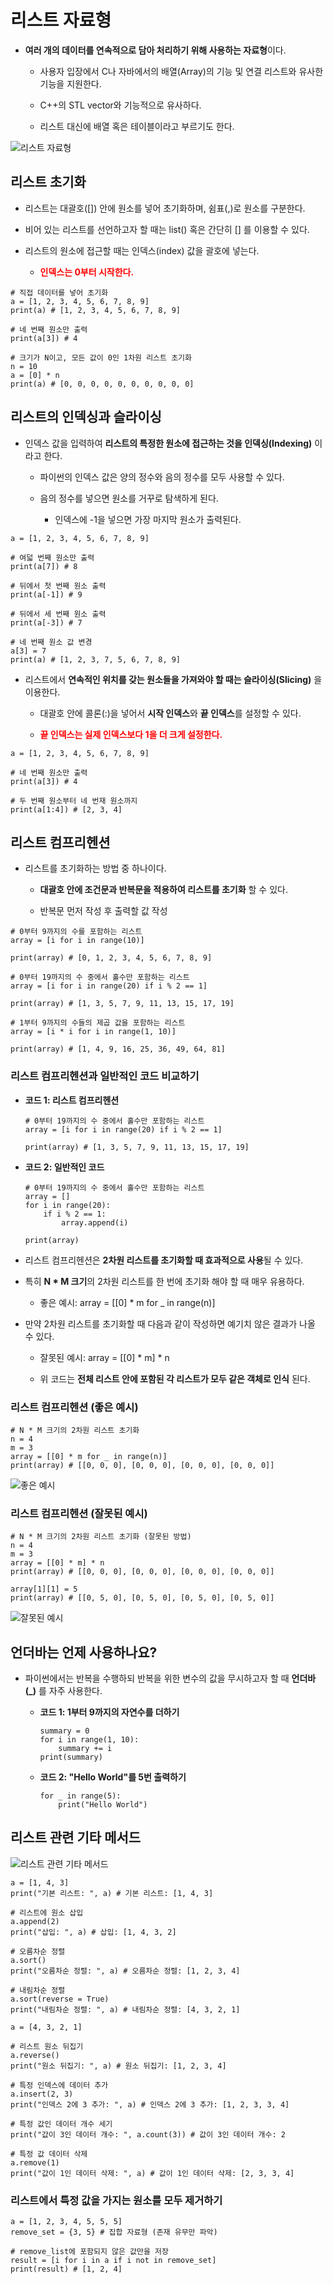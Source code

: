 # 리스트 자료형

- **여러 개의 데이터를 연속적으로 담아 처리하기 위해 사용하는 자료형**이다.

    - 사용자 입장에서 C나 자바에서의 배열(Array)의 기능 및 연결 리스트와 유사한 기능을 지원한다.

    - C++의 STL vector와 기능적으로 유사하다.

    - 리스트 대신에 배열 혹은 테이블이라고 부르기도 한다.

![리스트 자료형](../img/python_grammar/list_01.png)

## 리스트 초기화

- 리스트는 대괄호([]) 안에 원소를 넣어 초기화하며, 쉼표(,)로 원소를 구분한다.

- 비어 있는 리스트를 선언하고자 할 때는 list() 혹은 간단히 [] 를 이용할 수 있다.

- 리스트의 원소에 접근할 때는 인덱스(index) 값을 괄호에 넣는다.

    - **<span style="color:red">인덱스는 0부터 시작한다.</span>**

```
# 직접 데이터를 넣어 초기화
a = [1, 2, 3, 4, 5, 6, 7, 8, 9]
print(a) # [1, 2, 3, 4, 5, 6, 7, 8, 9]

# 네 번째 원소만 출력
print(a[3]) # 4

# 크기가 N이고, 모든 값이 0인 1차원 리스트 초기화
n = 10
a = [0] * n
print(a) # [0, 0, 0, 0, 0, 0, 0, 0, 0, 0]
```

## 리스트의 인덱싱과 슬라이싱

- 인덱스 값을 입력하여 **리스트의 특정한 원소에 접근하는 것을 인덱싱(Indexing)** 이라고 한다.

    - 파이썬의 인덱스 값은 양의 정수와 음의 정수를 모두 사용할 수 있다.

    - 음의 정수를 넣으면 원소를 거꾸로 탐색하게 된다.

        - 인덱스에 -1을 넣으면 가장 마지막 원소가 출력된다.

```
a = [1, 2, 3, 4, 5, 6, 7, 8, 9]

# 여덟 번째 원소만 출력
print(a[7]) # 8

# 뒤에서 첫 번째 원소 출력
print(a[-1]) # 9

# 뒤에서 세 번째 원소 출력
print(a[-3]) # 7

# 네 번째 원소 값 변경
a[3] = 7
print(a) # [1, 2, 3, 7, 5, 6, 7, 8, 9]
```

- 리스트에서 **연속적인 위치를 갖는 원소들을 가져와야 할 때는 슬라이싱(Slicing)** 을 이용한다.

    - 대괄호 안에 콜론(:)을 넣어서 **시작 인덱스**와 **끝 인덱스**를 설정할 수 있다.

    - **<span style="color:red">끝 인덱스는 실제 인덱스보다 1을 더 크게 설정한다.</span>**

```
a = [1, 2, 3, 4, 5, 6, 7, 8, 9]

# 네 번째 원소만 출력
print(a[3]) # 4

# 두 번째 원소부터 네 번재 원소까지
print(a[1:4]) # [2, 3, 4]
```

## 리스트 컴프리헨션

- 리스트를 초기화하는 방법 중 하나이다.

    - **대괄호 안에 조건문과 반복문을 적용하여 리스트를 초기화** 할 수 있다.

    - 반복문 먼저 작성 후 출력할 값 작성

```
# 0부터 9까지의 수를 포함하는 리스트
array = [i for i in range(10)]

print(array) # [0, 1, 2, 3, 4, 5, 6, 7, 8, 9]
```

```
# 0부터 19까지의 수 중에서 홀수만 포함하는 리스트
array = [i for i in range(20) if i % 2 == 1]

print(array) # [1, 3, 5, 7, 9, 11, 13, 15, 17, 19]
```

```
# 1부터 9까지의 수들의 제곱 값을 포함하는 리스트
array = [i * i for i in range(1, 10)]

print(array) # [1, 4, 9, 16, 25, 36, 49, 64, 81]
```

### 리스트 컴프리헨션과 일반적인 코드 비교하기

- **코드 1: 리스트 컴프리헨션**

    ```
    # 0부터 19까지의 수 중에서 홀수만 포함하는 리스트
    array = [i for i in range(20) if i % 2 == 1]

    print(array) # [1, 3, 5, 7, 9, 11, 13, 15, 17, 19]
    ```

- **코드 2: 일반적인 코드**

    ```
    # 0부터 19까지의 수 중에서 홀수만 포함하는 리스트
    array = []
    for i in range(20):
        if i % 2 == 1:
            array.append(i)
    
    print(array)
    ```

- 리스트 컴프리헨션은 **2차원 리스트를 초기화할 때 효과적으로 사용**될 수 있다.

- 특히 **N * M 크기**의 2차원 리스트를 한 번에 초기화 해야 할 때 매우 유용하다.

    - 좋은 예시: array = [[0] * m for _ in range(n)]

- 만약 2차원 리스트를 초기화할 때 다음과 같이 작성하면 예기치 않은 결과가 나올 수 있다.

    - 잘못된 예시: array = [[0] * m] * n
    
    - 위 코드는 **전체 리스트 안에 포함된 각 리스트가 모두 같은 객체로 인식** 된다.

### 리스트 컴프리헨션 (좋은 예시)

```
# N * M 크기의 2차원 리스트 초기화
n = 4
m = 3
array = [[0] * m for _ in range(n)]
print(array) # [[0, 0, 0], [0, 0, 0], [0, 0, 0], [0, 0, 0]]
```
![좋은 예시](../img/python_grammar/list_02.png)

### 리스트 컴프리헨션 (잘못된 예시)

```
# N * M 크기의 2차원 리스트 초기화 (잘못된 방법)
n = 4
m = 3
array = [[0] * m] * n
print(array) # [[0, 0, 0], [0, 0, 0], [0, 0, 0], [0, 0, 0]]

array[1][1] = 5
print(array) # [[0, 5, 0], [0, 5, 0], [0, 5, 0], [0, 5, 0]]
```
![잘못된 예시](../img/python_grammar/list_03.png)

## 언더바는 언제 사용하나요?

- 파이썬에서는 반복을 수행하되 반복을 위한 변수의 값을 무시하고자 할 때 **언더바(_)** 를 자주 사용한다.

    - **코드 1: 1부터 9까지의 자연수를 더하기**

        ```
        summary = 0
        for i in range(1, 10):
            summary += i
        print(summary)
        ```
    
    - **코드 2: "Hello World"를 5번 출력하기**

        ```
        for _ in range(5):
            print("Hello World")
        ```

## 리스트 관련 기타 메서드

![리스트 관련 기타 메서드](../img/python_grammar/list_04.png)

```
a = [1, 4, 3]
print("기본 리스트: ", a) # 기본 리스트: [1, 4, 3]

# 리스트에 원소 삽입
a.append(2)
print("삽입: ", a) # 삽입: [1, 4, 3, 2]

# 오름차순 정렬
a.sort()
print("오름차순 정렬: ", a) # 오름차순 정렬: [1, 2, 3, 4]

# 내림차순 정렬
a.sort(reverse = True)
print("내림차순 정렬: ", a) # 내림차순 정렬: [4, 3, 2, 1]
```

```
a = [4, 3, 2, 1]

# 리스트 원소 뒤집기
a.reverse()
print("원소 뒤집기: ", a) # 원소 뒤집기: [1, 2, 3, 4]

# 특정 인덱스에 데이터 추가
a.insert(2, 3)
print("인덱스 2에 3 추가: ", a) # 인덱스 2에 3 추가: [1, 2, 3, 3, 4]

# 특정 값인 데이터 개수 세기
print("값이 3인 데이터 개수: ", a.count(3)) # 값이 3인 데이터 개수: 2

# 특정 값 데이터 삭제
a.remove(1)
print("값이 1인 데이터 삭제: ", a) # 값이 1인 데이터 삭제: [2, 3, 3, 4]
```

### 리스트에서 특정 값을 가지는 원소를 모두 제거하기

```
a = [1, 2, 3, 4, 5, 5, 5]
remove_set = {3, 5} # 집합 자료형 (존재 유무만 파악)

# remove_list에 포함되지 않은 값만을 저장
result = [i for i in a if i not in remove_set]
print(result) # [1, 2, 4]
```